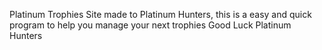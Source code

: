 Platinum Trophies
Site made to Platinum Hunters, this is a easy and quick program to help you manage your next trophies
Good Luck Platinum Hunters
